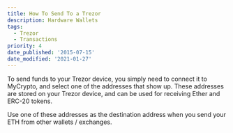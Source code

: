 ```yaml
---
title: How To Send To a Trezor
description: Hardware Wallets
tags:
  - Trezor
  - Transactions
priority: 4
date_published: '2015-07-15'
date_modified: '2021-01-27'
---
```


To send funds to your Trezor device, you simply need to connect it to MyCrypto, and select one of the addresses that show up. These addresses are stored on your Trezor device, and can be used for receiving Ether and ERC-20 tokens.

Use one of these addresses as the destination address when you send your ETH from other wallets / exchanges.
